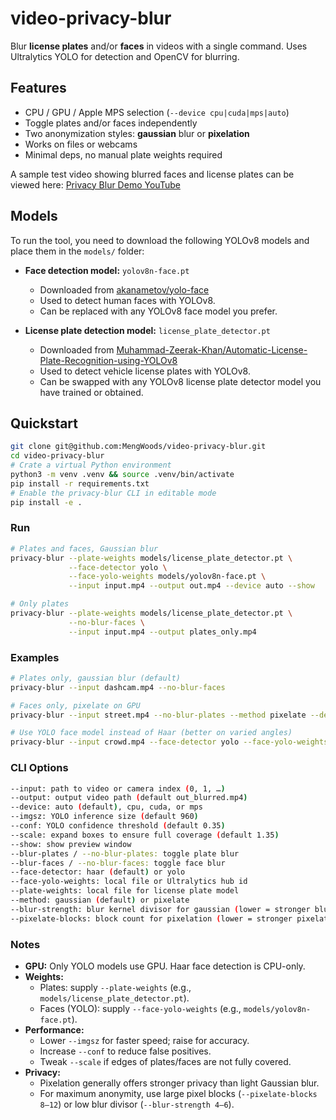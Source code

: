 # video-privacy-blur

Blur **license plates** and/or **faces** in videos with a single command.
Uses Ultralytics YOLO for detection and OpenCV for blurring.

## Features
- CPU / GPU / Apple MPS selection (`--device cpu|cuda|mps|auto`)
- Toggle plates and/or faces independently
- Two anonymization styles: **gaussian** blur or **pixelation**
- Works on files or webcams
- Minimal deps, no manual plate weights required

A sample test video showing blurred faces and license plates can be viewed here:
[Privacy Blur Demo YouTube](https://youtu.be/-6z75e1SBrk)


## Models

To run the tool, you need to download the following YOLOv8 models and place them in the `models/` folder:

- **Face detection model:** `yolov8n-face.pt`
  - Downloaded from [akanametov/yolo-face](https://github.com/akanametov/yolo-face)
  - Used to detect human faces with YOLOv8.
  - Can be replaced with any YOLOv8 face model you prefer.

- **License plate detection model:** `license_plate_detector.pt`
  - Downloaded from [Muhammad-Zeerak-Khan/Automatic-License-Plate-Recognition-using-YOLOv8](https://github.com/Muhammad-Zeerak-Khan/Automatic-License-Plate-Recognition-using-YOLOv8)
  - Used to detect vehicle license plates with YOLOv8.
  - Can be swapped with any YOLOv8 license plate detector model you have trained or obtained.


## Quickstart

```bash
git clone git@github.com:MengWoods/video-privacy-blur.git
cd video-privacy-blur
# Crate a virtual Python environment
python3 -m venv .venv && source .venv/bin/activate
pip install -r requirements.txt
# Enable the privacy-blur CLI in editable mode
pip install -e .
```

### Run

```bash
# Plates and faces, Gaussian blur
privacy-blur --plate-weights models/license_plate_detector.pt \
             --face-detector yolo \
             --face-yolo-weights models/yolov8n-face.pt \
             --input input.mp4 --output out.mp4 --device auto --show

# Only plates
privacy-blur --plate-weights models/license_plate_detector.pt \
             --no-blur-faces \
             --input input.mp4 --output plates_only.mp4
```

### Examples

```bash
# Plates only, gaussian blur (default)
privacy-blur --input dashcam.mp4 --no-blur-faces

# Faces only, pixelate on GPU
privacy-blur --input street.mp4 --no-blur-plates --method pixelate --device cuda

# Use YOLO face model instead of Haar (better on varied angles)
privacy-blur --input crowd.mp4 --face-detector yolo --face-yolo-weights models/yolov8n-face.pt

```

### CLI Options

```bash
--input: path to video or camera index (0, 1, …)
--output: output video path (default out_blurred.mp4)
--device: auto (default), cpu, cuda, or mps
--imgsz: YOLO inference size (default 960)
--conf: YOLO confidence threshold (default 0.35)
--scale: expand boxes to ensure full coverage (default 1.35)
--show: show preview window
--blur-plates / --no-blur-plates: toggle plate blur
--blur-faces / --no-blur-faces: toggle face blur
--face-detector: haar (default) or yolo
--face-yolo-weights: local file or Ultralytics hub id
--plate-weights: local file for license plate model
--method: gaussian (default) or pixelate
--blur-strength: blur kernel divisor for gaussian (lower = stronger blur)
--pixelate-blocks: block count for pixelation (lower = stronger pixelation)
```

### Notes

- **GPU:** Only YOLO models use GPU. Haar face detection is CPU-only.
- **Weights:**
  - Plates: supply `--plate-weights` (e.g., `models/license_plate_detector.pt`).
  - Faces (YOLO): supply `--face-yolo-weights` (e.g., `models/yolov8n-face.pt`).
- **Performance:**
  - Lower `--imgsz` for faster speed; raise for accuracy.
  - Increase `--conf` to reduce false positives.
  - Tweak `--scale` if edges of plates/faces are not fully covered.
- **Privacy:**
  - Pixelation generally offers stronger privacy than light Gaussian blur.
  - For maximum anonymity, use large pixel blocks (`--pixelate-blocks 8–12`) or low blur divisor (`--blur-strength 4–6`).
